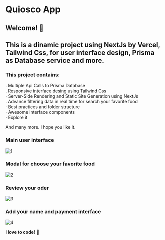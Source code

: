 # Quiosco App

## Welcome! 👋

## This is a dinamic project using NextJs by Vercel, Tailwind Css, for user interface design, Prisma as Database service and more.

### This project contains: 

. Multiple Api Calls to Prisma Database  \
. Responsive interface desing using Tailwind Css \
⋅ Server-Side Rendering and Static Site Generation using NextJs \
. Advance filtering data in real time for search your favorite food \
⋅ Best practices and folder structure \
⋅ Awesome interface components \
⋅ Explore it

And many more.
I hope you like it.


### Main user interface
![1](https://user-images.githubusercontent.com/45151760/186182780-216d69d6-2b9e-40ac-8376-6190698f459c.png)


### Modal for choose your favorite food
![2](https://user-images.githubusercontent.com/45151760/186182941-c7efd0c0-fa24-4a1a-bcbf-7fb8087f2f77.png)

### Review your oder
![3](https://user-images.githubusercontent.com/45151760/186183081-3f9ec50e-c135-43e4-998a-3ab7e9531f2f.png)

### Add your name and payment interface
![4](https://user-images.githubusercontent.com/45151760/186183219-8ee4d39e-d76c-473c-867b-ee21e5553f49.png)

**I love to code!** 🚀
